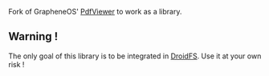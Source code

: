 Fork of GrapheneOS' [PdfViewer](https://github.com/GrapheneOS/PdfViewer) to work as a library.

## Warning !
The only goal of this library is to be integrated in [DroidFS](https://forge.chapril.org/hardcoresushi/DroidFS). Use it at your own risk !
